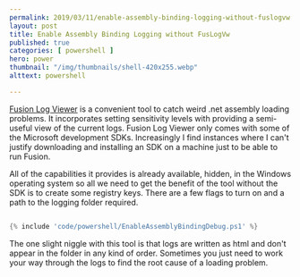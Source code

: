 ```yaml
---
permalink: 2019/03/11/enable-assembly-binding-logging-without-fuslogvw.html
layout: post
title: Enable Assembly Binding Logging without FusLogVw
published: true 
categories: [ powershell ]
hero: power
thumbnail: "/img/thumbnails/shell-420x255.webp"
alttext: powershell

---
```


<a href="https://docs.microsoft.com/en-us/dotnet/framework/tools/fuslogvw-exe-assembly-binding-log-viewer">Fusion Log Viewer</a> is a 
convenient tool to catch weird .net assembly loading problems. It incorporates setting sensitivity levels with providing a semi-useful 
view of the current logs. Fusion Log Viewer only comes with some of the Microsoft development SDKs. Increasingly I find instances where 
I can't justify downloading and installing an SDK on a machine just to be able to run Fusion. 

All of the capabilities it provides is already available, hidden, in the Windows operating system so all we need to get the benefit 
of the tool without the SDK is to create some registry keys. There are a few flags to turn on and a path to the logging folder required. 

```powershell

{% include 'code/powershell/EnableAssemblyBindingDebug.ps1' %}

```

The one slight niggle with this tool is that logs are written as html and don't appear in the folder in any kind of order. Sometimes 
you just need to work your way through the logs to find the root cause of a loading problem.

